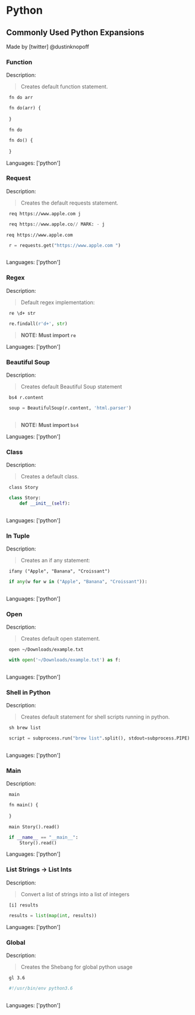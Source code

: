 # Python

## Commonly Used Python Expansions

Made by [twitter] @dustinknopoff

### Function

Description:

> Creates default function statement.

` fn do arr`



```python
 fn do(arr) {
     
 }
```

` fn do`



```python
 fn do() {
     
 }
```

Languages: ['python']



### Request

Description:

> Creates the default requests statement.

` req https://www.apple.com j`



```python
 req https://www.apple.co// MARK: - j
```

` req https://www.apple.com `



```python
 r = requests.get("https://www.apple.com ")
 
```

Languages: ['python']



### Regex

Description:

> Default regex implementation:

` re \d+ str`



```python
 re.findall(r'd+', str)
```

> **NOTE: Must import `re`**

Languages: ['python']



### Beautiful Soup

Description:

> Creates default Beautiful Soup statement

` bs4 r.content`



```python
 soup = BeautifulSoup(r.content, 'html.parser')
 
```

> **NOTE: Must import `bs4`**

Languages: ['python']



### Class

Description:

> Creates a default class.

` class Story`



```python
 class Story:
     def __init__(self):
         
```

Languages: ['python']



### In Tuple

Description:

> Creates an if any statement:

` ifany ("Apple", "Banana", "Croissant")`



```python
 if any(w for w in ("Apple", "Banana", "Croissant")):
     
```

Languages: ['python']



### Open

Description:

> Creates default open statement.

` open ~/Downloads/example.txt`



```python
 with open('~/Downloads/example.txt') as f:
     
```

Languages: ['python']



### Shell in Python

Description:

> Creates default statement for shell scripts running in python.

` sh brew list`



```python
 script = subprocess.run("brew list".split(), stdout=subprocess.PIPE)
 
```

Languages: ['python']



### Main

Description:

` main`



```python
 fn main() {
     
 }
```

` main Story().read()`



```python
 if __name__ == "__main__":
     Story().read()
```

Languages: ['python']



### List Strings -> List Ints

Description:

> Convert a list of strings into a list of integers

` [i] results`



```python
 results = list(map(int, results))
```

Languages: ['python']



### Global

Description:

> Creates the Shebang for global python usage

` gl 3.6`



```python
 #!/usr/bin/env python3.6
 
```

Languages: ['python']



